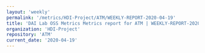 ```yaml
---
layout: 'weekly'
permalink: '/metrics/HDI-Project/ATM/WEEKLY-REPORT-2020-04-19'
title: 'DAI Lab OSS Metrics Metrics report for ATM | WEEKLY-REPORT-2020-04-19'
organization: 'HDI-Project'
repository: 'ATM'
current_date: '2020-04-19'
---
```

